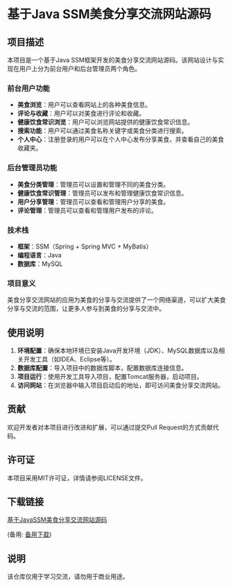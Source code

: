 # 基于Java SSM美食分享交流网站源码

## 项目描述

本项目是一个基于Java SSM框架开发的美食分享交流网站源码。该网站设计与实现在用户上分为前台用户和后台管理员两个角色。

### 前台用户功能

- **美食浏览**：用户可以查看网站上的各种美食信息。
- **评论与收藏**：用户可以对美食进行评论和收藏。
- **健康饮食常识浏览**：用户可以浏览网站提供的健康饮食常识信息。
- **搜索功能**：用户可以通过美食名称关键字或美食分类进行搜索。
- **个人中心**：注册登录的用户可以在个人中心发布分享美食，并查看自己的美食收藏夹。

### 后台管理员功能

- **美食分类管理**：管理员可以设置和管理不同的美食分类。
- **健康饮食常识管理**：管理员可以发布和管理健康饮食常识信息。
- **用户分享管理**：管理员可以查看和管理用户分享的美食。
- **评论管理**：管理员可以查看和管理用户发布的评论。

### 技术栈

- **框架**：SSM（Spring + Spring MVC + MyBatis）
- **编程语言**：Java
- **数据库**：MySQL

### 项目意义

美食分享交流网站的应用为美食的分享与交流提供了一个网络渠道，可以扩大美食分享与交流的范围，让更多人参与到美食的分享与交流中。

## 使用说明

1. **环境配置**：确保本地环境已安装Java开发环境（JDK）、MySQL数据库以及相关开发工具（如IDEA、Eclipse等）。
2. **数据库配置**：导入项目中的数据库脚本，配置数据库连接信息。
3. **项目运行**：使用开发工具导入项目，配置Tomcat服务器，启动项目。
4. **访问网站**：在浏览器中输入项目启动后的地址，即可访问美食分享交流网站。

## 贡献

欢迎开发者对本项目进行改进和扩展，可以通过提交Pull Request的方式贡献代码。

## 许可证

本项目采用MIT许可证，详情请参阅LICENSE文件。

## 下载链接
[基于JavaSSM美食分享交流网站源码](https://pan.quark.cn/s/7a53530a861d) 

(备用: [备用下载](https://pan.baidu.com/s/17LSYgP6WzoytlzpfONwNPg?pwd=1234))

## 说明

该仓库仅用于学习交流，请勿用于商业用途。
